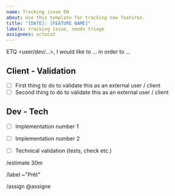 ```yaml
---
name: Tracking issue EN
about: Use this template for tracking new features.
title: "[DATE]: [FEATURE NAME]"
labels: tracking issue, needs triage
assignees: octocat
---
```


<!-- Add an issue title following the ThinkR template [tag] ETQ <user/dev/...>, I would like to ... tag correspond to tags feat/fix/ci, etc. -->

ETQ <user/dev/...>, I would like to ... in order to ...

<!-- This part should be helping to understand why is this issue important. What is the final objective ? -->

## Client - Validation 

+ [ ] First thing to do to validate this as an external user / client
+ [ ] Second thing to do to validate this as an external user / client

<!-- This part must be designed to be validated by a non-knowledgeable person, and supplied by the dev in charge of the issue with all the necessary elements (all the moves are allowed: screencasts, screenshots, links...).-->

## Dev - Tech

+ [ ] Implementation number 1
+ [ ] Implementation number 2
+ [ ] Technical validation (tests, check etc.)


/estimate 30m

/label ~"Prêt"

/assign @assigne
